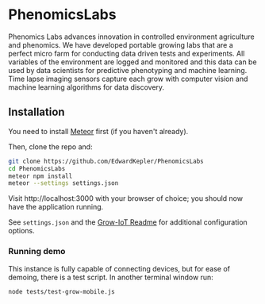# PhenomicsLabs
Phenomics Labs advances innovation in controlled environment agriculture and phenomics. We have developed portable growing labs that are a perfect micro farm for conducting data driven tests and experiments. All variables of the environment are logged and monitored and this data can be used by data scientists for predictive phenotyping and machine learning. Time lapse imaging sensors capture each grow with computer vision and machine learning algorithms for data discovery.

## Installation

You need to install [Meteor](https://www.meteor.com/) first (if you haven't already).

Then, clone the repo and:

```bash
git clone https://github.com/EdwardKepler/PhenomicsLabs
cd PhenomicsLabs
meteor npm install
meteor --settings settings.json
```

Visit http://localhost:3000 with your browser of choice; you should now have the application running.

See `settings.json` and the [Grow-IoT Readme](https://github.com/CommonGarden/Grow-IoT) for additional configuration options.

### Running demo

This instance is fully capable of connecting devices, but for ease of demoing, there is a test script. In another terminal window run:

```bash
node tests/test-grow-mobile.js
```